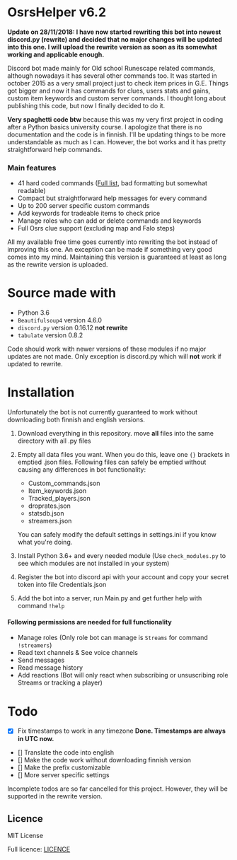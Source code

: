 # OsrsHelper v6.2

**Update on 28/11/2018:
I have now started rewriting this bot into newest discord.py (rewrite) and decided that no major changes will be updated into this one. I will upload the rewrite version as soon as its somewhat working and applicable enough.**

Discord bot made mainly for Old school Runescape related commands, although nowadays it has several other commands too. It was started in october 2015 as a very small project just to check item prices in G.E. Things got bigger and now it has commands for clues, users stats and gains, custom item keywords and custom server commands. I thought long about publishing this code, but now I finally decided to do it.

**Very spaghetti code btw** because this was my very first project in coding after a Python basics university course. I apologize that there is no documentation and the code is in finnish. I'll be updating things to be more understandable as much as I can. However, the bot works and it has pretty straightforward help commands.

### Main features
- 41 hard coded commands ([Full list](/commands_list.txt), bad formatting but somewhat readable)
- Compact but straightforward help messages for every command
- Up to 200 server specific custom commands
- Add keywords for tradeable items to check price
- Manage roles who can add or delete commands and keywords
- Full Osrs clue support (excluding map and Falo steps)

All my available free time goes currently into rewriting the bot instead of improving this one. An exception can be made if something very good comes into my mind. Maintaining this version is guaranteed at least as long as the rewrite version is uploaded.

# Source made with
- Python 3.6
- `Beautifulsoup4` version 4.6.0
- `discord.py` version 0.16.12 **not rewrite**
- `tabulate` version 0.8.2

Code should work with newer versions of these modules if no major updates are not made. Only exception is discord.py which will **not** work if updated to rewrite.

# Installation
Unfortunately the bot is not currently guaranteed to work without downloading both finnish and english versions.

1. Download everything in this repository. move **all** files into the same directory with all .py files
2. Empty all data files you want. When you do this, leave one `{}` brackets in emptied .json files. Following files can safely be emptied without causing any differences in bot functionality:
   - Custom_commands.json
   - Item_keywords.json
   - Tracked_players.json
   - droprates.json
   - statsdb.json
   - streamers.json
   
   You can safely modify the default settings in settings.ini if you know what you're doing.
3. Install Python 3.6+ and every needed module (Use `check_modules.py` to see which modules are not installed in your system)
4. Register the bot into discord api with your account and copy your secret token into file Credentials.json
5. Add the bot into a server, run Main.py and get further help with command `!help`

#### Following permissions are needed for full functionality

- Manage roles (Only role bot can manage is `Streams` for command `!streamers`)
- Read text channels & See voice channels
- Send messages
- Read message history
- Add reactions (Bot will only react when subscribing or unsuscribing role Streams or tracking a player)

# Todo
- [x] Fix timestamps to work in any timezone  **Done. Timestamps are always in UTC now.**
- [] Translate the code into english
- [] Make the code work without downloading finnish version
- [] Make the prefix customizable
- [] More server specific settings

Incomplete todos are so far cancelled for this project. However, they will be supported in the rewrite version.

## Licence
MIT License

Full licence: [LICENCE](/LICENCE)
